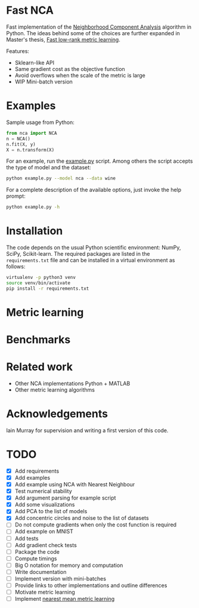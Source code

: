 # Fast NCA

Fast implementation of the [Neighborhood Component Analysis](https://papers.nips.cc/paper/2566-neighbourhood-components-analysis.pdf) algorithm in Python.
The ideas behind some of the choices are further expanded in Master's thesis, [Fast low-rank metric learning](http://homepages.inf.ed.ac.uk/imurray2/projects/2011_dan_oneata_msc.pdf).

Features:

- Sklearn-like API
- Same gradient cost as the objective function
- Avoid overflows when the scale of the metric is large
- WIP Mini-batch version

# Examples

Sample usage from Python:

```python
from nca import NCA
n = NCA()
n.fit(X, y)
X = n.transform(X)
```

For an example, run the [example.py](example.py) script.
Among others the script accepts the type of model and the dataset:

```bash
python example.py --model nca --data wine
```

For a complete description of the available options, just invoke the help prompt:

```bash
python example.py -h
```

# Installation

The code depends on the usual Python scientific environment: NumPy, SciPy, Scikit-learn.
The required packages are listed in the `requirements.txt` file and can be installed in a virtual environment as follows:

```bash
virtualenv -p python3 venv
source venv/bin/activate
pip install -r requirements.txt
```

# Metric learning

# Benchmarks

# Related work

- Other NCA implementations Python + MATLAB
- Other metric learning algorithms

# Acknowledgements

Iain Murray for supervision and writing a first version of this code.

# TODO

- [x] Add requirements
- [x] Add examples
- [x] Add example using NCA with Nearest Neighbour
- [x] Test numerical stability
- [x] Add argument parsing for example script
- [x] Add some visualizations
- [x] Add PCA to the list of models
- [x] Add concentric circles and noise to the list of datasets
- [ ] Do not compute gradients when only the cost function is required
- [ ] Add example on MNIST
- [ ] Add tests
- [ ] Add gradient check tests
- [ ] Package the code
- [ ] Compute timings
- [ ] Big O notation for memory and computation
- [ ] Write documentation
- [ ] Implement version with mini-batches
- [ ] Provide links to other implementations and outline differences
- [ ] Motivate metric learning
- [ ] Implement [nearest mean metric learning](https://hal.inria.fr/hal-00817211/document)
